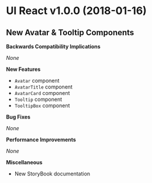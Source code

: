 <!-- Last Updated: 2018-01-16 -->

# UI React v1.0.0 (2018-01-16)

## New Avatar & Tooltip Components

**Backwards Compatibility Implications** 

_None_

**New Features**  
 
- `Avatar` component
- `AvatarTitle` component
- `AvatarCard` component
- `Tooltip` component
- `TooltipBox` component

**Bug Fixes**  
 
_None_

**Performance Improvements**  

_None_

**Miscellaneous**  

- New StoryBook documentation